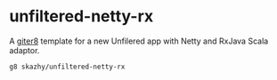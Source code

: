 # unfiltered-netty-rx

A [giter8](https://github.com/n8han/giter8) template for a new Unfilered app with Netty and RxJava Scala adaptor.


    g8 skazhy/unfiltered-netty-rx

